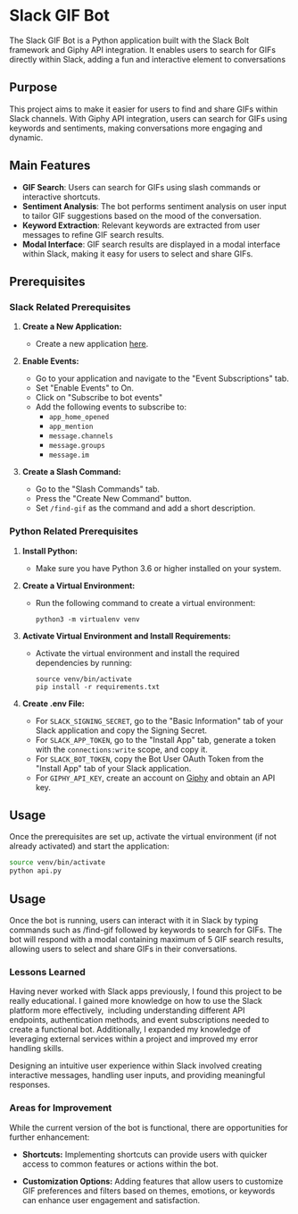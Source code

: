 # Slack GIF Bot

The Slack GIF Bot is a Python application built with the Slack Bolt framework and Giphy API integration. It enables users to search for GIFs directly within Slack, adding a fun and interactive element to conversations

## Purpose
This project aims to make it easier for users to find and share GIFs within Slack channels. With Giphy API integration, users can search for GIFs using keywords and sentiments, making conversations more engaging and dynamic.

## Main Features

- **GIF Search**: Users can search for GIFs using slash commands or interactive shortcuts.
- **Sentiment Analysis**: The bot performs sentiment analysis on user input to tailor GIF suggestions based on the mood of the conversation.
- **Keyword Extraction**: Relevant keywords are extracted from user messages to refine GIF search results.
- **Modal Interface**: GIF search results are displayed in a modal interface within Slack, making it easy for users to select and share GIFs.


## Prerequisites

### Slack Related Prerequisites

1. **Create a New Application:**
   - Create a new application [here](https://api.slack.com/apps).

2. **Enable Events:**
   - Go to your application and navigate to the "Event Subscriptions" tab.
   - Set "Enable Events" to On.
   - Click on "Subscribe to bot events"
   - Add the following events to subscribe to:
     - `app_home_opened`
     - `app_mention`
     - `message.channels`
     - `message.groups`
     - `message.im`
     
3. **Create a Slash Command:**
   - Go to the "Slash Commands" tab.
   - Press the "Create New Command" button.
   - Set `/find-gif` as the command and add a short description.


### Python Related Prerequisites

1. **Install Python:**
   - Make sure you have Python 3.6 or higher installed on your system.

2. **Create a Virtual Environment:**
   - Run the following command to create a virtual environment:
     ```
     python3 -m virtualenv venv
     ```

3. **Activate Virtual Environment and Install Requirements:**
   - Activate the virtual environment and install the required dependencies by running:
     ```
     source venv/bin/activate
     pip install -r requirements.txt
     ```

4. **Create .env File:**
   - For `SLACK_SIGNING_SECRET`, go to the "Basic Information" tab of your Slack application and copy the Signing Secret.
   - For `SLACK_APP_TOKEN`, go to the "Install App" tab, generate a token with the `connections:write` scope, and copy it.
   - For `SLACK_BOT_TOKEN`, copy the Bot User OAuth Token from the "Install App" tab of your Slack application.
   - For `GIPHY_API_KEY`, create an account on [Giphy](https://developers.giphy.com/dashboard/) and obtain an API key.
   
## Usage

Once the prerequisites are set up, activate the virtual environment (if not already activated) and start the application:

```bash
source venv/bin/activate
python api.py
```



## Usage
Once the bot is running, users can interact with it in Slack by typing commands such as /find-gif followed by keywords to search for GIFs. The bot will respond with a modal containing maximum of 5 GIF search results, allowing users to select and share GIFs in their conversations.

### Lessons Learned

Having never worked with Slack apps previously, I found this project to be really educational. I gained more knowledge on how to use the Slack platform more effectively,  including understanding different API endpoints, authentication methods, and event subscriptions needed to create a functional bot. Additionally, I expanded my knowledge of leveraging external services within a project and improved my error handling skills.

Designing an intuitive user experience within Slack involved creating interactive messages, handling user inputs, and providing meaningful responses.

### Areas for Improvement

While the current version of the bot is functional, there are opportunities for further enhancement:

- **Shortcuts:** Implementing shortcuts can provide users with quicker access to common features or actions within the bot.

- **Customization Options:** Adding features that allow users to customize GIF preferences and filters based on themes, emotions, or keywords can enhance user engagement and satisfaction.
